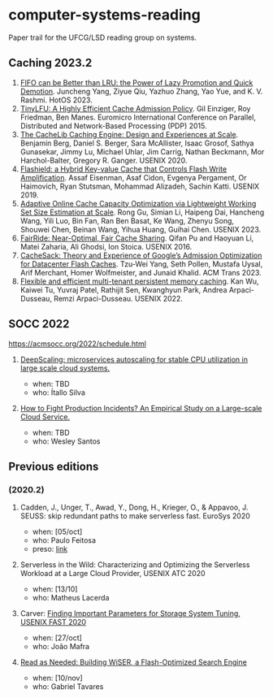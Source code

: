 # computer-systems-reading

Paper trail for the UFCG/LSD reading group on systems.

## Caching 2023.2

1. [FIFO can be Better than LRU: the Power of Lazy Promotion and Quick Demotion](https://dl.acm.org/doi/pdf/10.1145/3593856.3595887). Juncheng Yang, Ziyue Qiu, Yazhuo Zhang, Yao Yue, and K. V. Rashmi. HotOS 2023.
2. [TinyLFU: A Highly Efficient Cache Admission Policy](https://arxiv.org/pdf/1512.00727.pdf). Gil Einziger, Roy Friedman, Ben Manes. Euromicro International Conference on Parallel, Distributed and Network-Based Processing (PDP) 2015.
3. [The CacheLib Caching Engine: Design and Experiences at Scale](https://www.usenix.org/system/files/osdi20-berg.pdf). Benjamin Berg, Daniel S. Berger, Sara McAllister, Isaac Grosof, Sathya Gunasekar, Jimmy Lu, Michael Uhlar, Jim Carrig, Nathan Beckmann, Mor Harchol-Balter, Gregory R. Ganger. USENIX 2020.
4. [Flashield: a Hybrid Key-value Cache that Controls Flash Write Amplification](https://www.usenix.org/system/files/nsdi19-eisenman.pdf). Assaf Eisenman, Asaf Cidon, Evgenya Pergament, Or Haimovich, Ryan Stutsman, Mohammad Alizadeh, Sachin Katti. USENIX 2019.
5. [Adaptive Online Cache Capacity Optimization via Lightweight Working Set Size Estimation at Scale](https://www.usenix.org/system/files/atc23-gu.pdf). Rong Gu, Simian Li, Haipeng Dai, Hancheng Wang, Yili Luo, Bin Fan, Ran Ben Basat, Ke Wang, Zhenyu Song, Shouwei Chen, Beinan Wang, Yihua Huang, Guihai Chen. USENIX 2023.
6. [FairRide: Near-Optimal, Fair Cache Sharing](https://www.usenix.org/system/files/conference/nsdi16/nsdi16-paper-pu.pdf). Qifan Pu and Haoyuan Li, Matei Zaharia, Ali Ghodsi, Ion Stoica. USENIX 2016.
7. [CacheSack: Theory and Experience of Google’s Admission Optimization for Datacenter Flash Caches](https://dl.acm.org/doi/pdf/10.1145/3582014). Tzu-Wei Yang, Seth Pollen, Mustafa Uysal, Arif Merchant, Homer Wolfmeister, and Junaid Khalid. ACM Trans 2023.
8.  [Flexible and efficient multi-tenant persistent memory caching](https://www.usenix.org/system/files/fast22-wu.pdf). Kan Wu, Kaiwei Tu, Yuvraj Patel, Rathijit Sen, Kwanghyun Park, Andrea Arpaci-Dusseau, Remzi Arpaci-Dusseau. USENIX 2022.

## SOCC 2022

https://acmsocc.org/2022/schedule.html

1. [DeepScaling: microservices autoscaling for stable CPU utilization in large scale cloud systems.](https://dl.acm.org/doi/pdf/10.1145/3542929.3563469)
    * when: TBD
    * who: Ítallo Silva

1. [How to Fight Production Incidents? An Empirical Study on a Large-scale Cloud Service.](https://dl.acm.org/doi/abs/10.1145/3542929.3563482)
    * when: TBD
    * who: Wesley Santos

## Previous editions

### (2020.2)

1. Cadden, J., Unger, T., Awad, Y., Dong, H., Krieger, O., & Appavoo, J. SEUSS: skip redundant paths to make serverless fast. EuroSys 2020
    * when: [05/oct]
    * who: Paulo Feitosa
    * preso: [link](https://docs.google.com/presentation/d/1jOMqBlnAhanPUS4p4aVZurtxKrPcRTlUp4fr8KiPmIY/edit?usp=sharing)
  
2. Serverless in the Wild: Characterizing and Optimizing the Serverless Workload at a Large Cloud Provider, USENIX ATC 2020
   * when: [13/10]
   * who: Matheus Lacerda

3. Carver: [Finding Important Parameters for Storage System Tuning, USENIX FAST 2020](https://www.usenix.org/conference/fast20/presentation/cao-zhen)
   * when: [27/oct]
   * who: João Mafra
   
4. [Read as Needed: Building WiSER, a Flash-Optimized Search Engine](https://www.usenix.org/system/files/fast20-he.pdf)
   * when: [10/nov]
   * who: Gabriel Tavares
